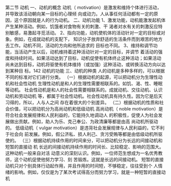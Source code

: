 第二节 动机
一、动机的概念
动机（ motivation）是激发和维持个体进行活动，并导致该活动朝向某一目标的心理倾
向或动力。人从事任何活动都有一定的原因，这个原因就是人的行为动机。
二、动机功能
1、激发功能，动机能激发起机体产生某种活动。例如，饥饿者对食物有关的刺激、干
渴者对水有关的刺激反应特别敏感，易激起寻觅活动。
2、指向功能，动机使机体的活动针对一定的目标或对象。例如，在成就动机的支配下，
知识分子放弃舒适的生活条件而到艰苦的地方去工作。动机不同，活动的方向和他所追求的
目标也不同。
3、维持和调节功能，当活动产生以后，动机维持着这种活动针对一定的目标，并调节
着活动的强度和持续时间。如果活动达到了目标，动机促使有机体终止这种活动；如果活动
尚未达到目标，动机将驱使有机体维持（或加强）这种活动，或转换活动方向以达到某种目
标。142
动机的功能
三、动机的种类
人的动机是多种多样的，可以根据不同的标准对它们进行分类。
（一）根据动机的起源，可以把动机分为生理性动机和社会性动机
生理性动机是和人的生理性需要相联系的。如饥、渴、性、睡眠等动机。
社会性动机是和人的社会性需要相联系的。成就动机、交往动机、认识动机和劳动动机
等，都属于社会性动机。社会性动机具有持久性。因为它是后天习得的，所以，人与人之间
存在着很大的个别差异。
（二）根据动机的性质和社会价值，可以把动机分为高尚动机和低级动机
高尚动机（ noble motivation）是符合社会发展规律和人民利益的，它能持久地调动人
的积极性，促使人为社会发展做出贡献。例如，助人为乐、克己奉公、为政清廉等都是由高
尚动机所驱动的。
低级动机（ vulgar motivation）是违背社会发展规律与人民利益的，它不利于社会向
前发展。例如，假公济私、损人利己、贪污受贿等都是由低级动机所驱使的。
（三）根据动机持续作用的时间来分，可以把动机分为长远的间接动机和短暂的直接动
机
长远的间接动机持续作用的时间长、比较稳定、影响的范围大。这种动机一般来自对活
动意义的深刻认识。例如，一位师范生想成为一名优秀教师，这个动机促使他努力学习、刻
苦锻炼。这就是长远的间接动机。
短暂的直接动机只对个别具体行动起作用，并且作用的时间短，不够稳定，往往受到个
人情绪的影响。例如，仅仅是为了某次考试得高分而努力学习，就是一种短暂的直接动机